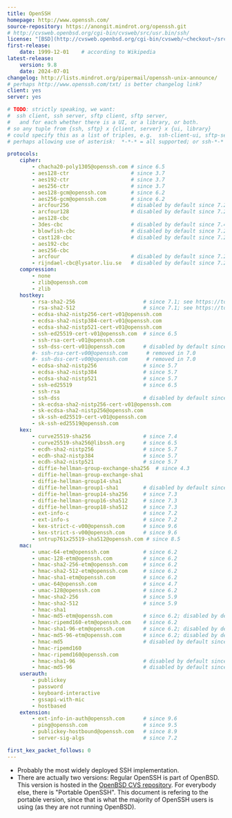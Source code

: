 ```yaml
---
title: OpenSSH
homepage: http://www.openssh.com/
source-repository: https://anongit.mindrot.org/openssh.git
# http://cvsweb.openbsd.org/cgi-bin/cvsweb/src/usr.bin/ssh/
license: "[BSD](http://cvsweb.openbsd.org/cgi-bin/cvsweb/~checkout~/src/usr.bin/ssh/LICENCE)"
first-release:
    date: 1999-12-01    # according to Wikipedia
latest-release:
    version: 9.8
    date: 2024-07-01
changelog: http://lists.mindrot.org/pipermail/openssh-unix-announce/
# perhaps http://www.openssh.com/txt/ is better changelog link?
client: yes
server: yes

# TODO: strictly speaking, we want:
#  ssh client, ssh server, sftp client, sftp server,
#   and for each whether there is a UI, or a library, or both.
# so any tuple from {ssh, sftp} x {client, server} x {ui, library}
# could specify this as a list of triples, e.g.  ssh-client-ui, sftp-server-library
# perhaps allowing use of asterisk:  *-*-* = all supported; or ssh-*-* for all ssh variants supported, etc.

protocols:
    cipher:
        - chacha20-poly1305@openssh.com # since 6.5
        - aes128-ctr                    # since 3.7
        - aes192-ctr                    # since 3.7
        - aes256-ctr                    # since 3.7
        - aes128-gcm@openssh.com        # since 6.2
        - aes256-gcm@openssh.com        # since 6.2
        - arcfour256                    # disabled by default since 7.2
        - arcfour128                    # disabled by default since 7.2
        - aes128-cbc
        - 3des-cbc                      # disabled by default since 7.4
        - blowfish-cbc                  # disabled by default since 7.2
        - cast128-cbc                   # disabled by default since 7.2
        - aes192-cbc
        - aes256-cbc
        - arcfour                       # disabled by default since 7.2
        - rijndael-cbc@lysator.liu.se   # disabled by default since 7.2
    compression:
        - none
        - zlib@openssh.com
        - zlib
    hostkey:
        - rsa-sha2-256                      # since 7.1; see https://tools.ietf.org/html/draft-rsa-dsa-sha2-256-03
        - rsa-sha2-512                      # since 7.1; see https://tools.ietf.org/html/draft-rsa-dsa-sha2-256-03
        - ecdsa-sha2-nistp256-cert-v01@openssh.com
        - ecdsa-sha2-nistp384-cert-v01@openssh.com
        - ecdsa-sha2-nistp521-cert-v01@openssh.com
        - ssh-ed25519-cert-v01@openssh.com  # since 6.5
        - ssh-rsa-cert-v01@openssh.com
        - ssh-dss-cert-v01@openssh.com      # disabled by default since 7.0
        #- ssh-rsa-cert-v00@openssh.com      # removed in 7.0
        #- ssh-dss-cert-v00@openssh.com      # removed in 7.0
        - ecdsa-sha2-nistp256               # since 5.7
        - ecdsa-sha2-nistp384               # since 5.7
        - ecdsa-sha2-nistp521               # since 5.7
        - ssh-ed25519                       # since 6.5
        - ssh-rsa
        - ssh-dss                           # disabled by default since 7.0
        - sk-ecdsa-sha2-nistp256-cert-v01@openssh.com
        - sk-ecdsa-sha2-nistp256@openssh.com
        - sk-ssh-ed25519-cert-v01@openssh.com
        - sk-ssh-ed25519@openssh.com
    kex:
        - curve25519-sha256                 # since 7.4
        - curve25519-sha256@libssh.org      # since 6.5
        - ecdh-sha2-nistp256                # since 5.7
        - ecdh-sha2-nistp384                # since 5.7
        - ecdh-sha2-nistp521                # since 5.7
        - diffie-hellman-group-exchange-sha256  # since 4.3
        - diffie-hellman-group-exchange-sha1
        - diffie-hellman-group14-sha1
        - diffie-hellman-group1-sha1        # disabled by default since 7.0; susceptible to logjam
        - diffie-hellman-group14-sha256     # since 7.3
        - diffie-hellman-group16-sha512     # since 7.3
        - diffie-hellman-group18-sha512     # since 7.3
        - ext-info-c                        # since 7.2
        - ext-info-s                        # since 7.2
        - kex-strict-c-v00@openssh.com      # since 9.6
        - kex-strict-s-v00@openssh.com      # since 9.6
        - sntrup761x25519-sha512@openssh.com # since 8.5
    mac:
        - umac-64-etm@openssh.com           # since 6.2
        - umac-128-etm@openssh.com          # since 6.2
        - hmac-sha2-256-etm@openssh.com     # since 6.2
        - hmac-sha2-512-etm@openssh.com     # since 6.2
        - hmac-sha1-etm@openssh.com         # since 6.2
        - umac-64@openssh.com               # since 4.7
        - umac-128@openssh.com              # since 6.2
        - hmac-sha2-256                     # since 5.9
        - hmac-sha2-512                     # since 5.9
        - hmac-sha1
        - hmac-md5-etm@openssh.com          # since 6.2; disabled by default since 7.2
        - hmac-ripemd160-etm@openssh.com    # since 6.2
        - hmac-sha1-96-etm@openssh.com      # since 6.2; disabled by default since 7.2
        - hmac-md5-96-etm@openssh.com       # since 6.2; disabled by default since 7.2
        - hmac-md5                          # disabled by default since 7.2
        - hmac-ripemd160
        - hmac-ripemd160@openssh.com
        - hmac-sha1-96                      # disabled by default since 7.2
        - hmac-md5-96                       # disabled by default since 7.2
    userauth:
        - publickey
        - password
        - keyboard-interactive
        - gssapi-with-mic
        - hostbased
    extension:
        - ext-info-in-auth@openssh.com      # since 9.6
        - ping@openssh.com                  # since 9.5
        - publickey-hostbound@openssh.com   # since 8.9
        - server-sig-algs                   # since 7.2

first_kex_packet_follows: 0
---
```

* Probably the most widely deployed SSH implementation.
* There are actually two versions: Regular OpenSSH is part of OpenBSD.
  This version is hosted in the [OpenBSD CVS repository](http://cvsweb.openbsd.org/cgi-bin/cvsweb/src/usr.bin/ssh/).
  For everybody else, there is "Portable OpenSSH". This document is
  refering to the portable version, since that is what the majority
  of OpenSSH users is using (as they are not running OpenBSD).
